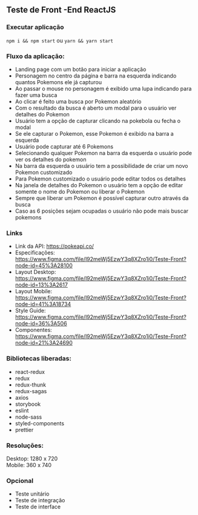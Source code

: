 ## Teste de Front -End ReactJS
### Executar aplicação
`npm i && npm start` ou `yarn && yarn start`
### Fluxo da aplicação:
- Landing page com um botão para iniciar a aplicação
- Personagem no centro da página e barra na esquerda indicando quantos Pokemons ele já capturou
- Ao passar o mouse no personagem é exibido uma lupa indicando para fazer uma busca
- Ao clicar é feito uma busca por Pokemon aleatório
- Com o resultado da busca é aberto um modal para o usuário ver detalhes do Pokemon
- Usuário tem a opção de capturar clicando na pokebola ou fecha o modal
- Se ele capturar o Pokemon, esse Pokemon é exibido na barra a esquerda
- Usuário pode capturar até 6 Pokemons
- Selecionando qualquer Pokemon na barra da esquerda o usuário pode ver os detalhes do pokemon
- Na barra da esquerda o usuário tem a possibilidade de criar um novo Pokemon customizado
- Para Pokemon customizado o usuário pode editar todos os detalhes
- Na janela de detalhes do Pokemon o usuário tem a opção de editar somente o nome do Pokemon ou liberar o Pokemon
- Sempre que liberar um Pokemon é possível capturar outro através da busca
- Caso as 6 posições sejam ocupadas o usuário não pode mais buscar pokemons

### Links
- Link da API: https://pokeapi.co/ 
- Especificações: <https://www.figma.com/file/l92meWj5EzwY3q8XZro1i0/Teste-Front?node-id=45%3A28100> 
- Layout Desktop: <https://www.figma.com/file/l92meWj5EzwY3q8XZro1i0/Teste-Front?node-id=13%3A2617>
- Layout Mobile: <https://www.figma.com/file/l92meWj5EzwY3q8XZro1i0/Teste-Front?node-id=41%3A18734>
- Style Guide: <https://www.figma.com/file/l92meWj5EzwY3q8XZro1i0/Teste-Front?node-id=36%3A506>
- Componentes: <https://www.figma.com/file/l92meWj5EzwY3q8XZro1i0/Teste-Front?node-id=21%3A24690>

### Bibliotecas liberadas:
- react-redux
- redux
- redux-thunk
- redux-sagas
- axios
- storybook
- eslint
- node-sass
- styled-components
- prettier

### Resoluções:
Desktop: 1280 x 720  
Mobile: 360 x 740
### Opcional
 - Teste unitário
 - Teste de integração
 - Teste de interface
